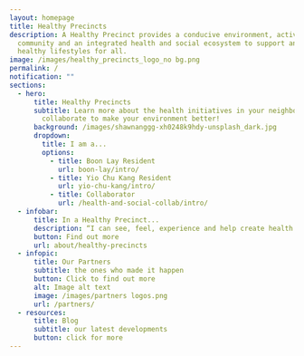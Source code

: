 ```yaml
---
layout: homepage
title: Healthy Precincts
description: A Healthy Precinct provides a conducive environment, activated
  community and an integrated health and social ecosystem to support and sustain
  healthy lifestyles for all.
image: /images/healthy_precincts_logo_no bg.png
permalink: /
notification: ""
sections:
  - hero:
      title: Healthy Precincts
      subtitle: Learn more about the health initiatives in your neighborhood, or
        collaborate to make your environment better!
      background: /images/shawnanggg-xh0248k9hdy-unsplash_dark.jpg
      dropdown:
        title: I am a...
        options:
          - title: Boon Lay Resident
            url: boon-lay/intro/
          - title: Yio Chu Kang Resident
            url: yio-chu-kang/intro/
          - title: Collaborator
            url: /health-and-social-collab/intro/
  - infobar:
      title: In a Healthy Precinct...
      description: “I can see, feel, experience and help create health everywhere”
      button: Find out more
      url: about/healthy-precincts
  - infopic:
      title: Our Partners
      subtitle: the ones who made it happen
      button: Click to find out more
      alt: Image alt text
      image: /images/partners logos.png
      url: /partners/
  - resources:
      title: Blog
      subtitle: our latest developments
      button: click for more
---
```

